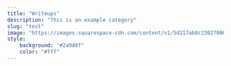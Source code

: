 ```yaml
---
title: "Writeups"
description: "This is an example category"
slug: "test"
image: "https://images.squarespace-cdn.com/content/v1/5d217ab8c2302700019c64b4/1575922826333-RUDR7CBLNQK5Z2Y1INA0/CTF+Logo+Photo+White+on+Black.jpg"
style:
    background: "#2a9d8f"
    color: "#fff"
---
```

